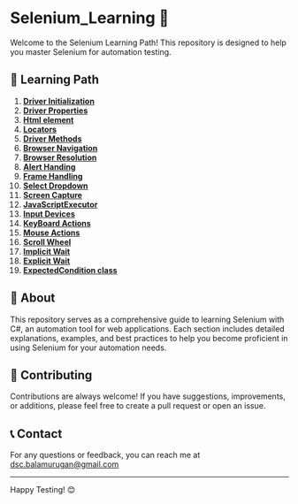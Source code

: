 # Selenium_Learning 🚀

Welcome to the Selenium Learning Path! This repository is designed to help you master Selenium for automation testing.

## 📘 Learning Path

1. **[Driver Initialization](./BrowserInitialization/DriverInitialization.md)**
2. **[Driver Properties](./BrowserInitialization/DriverProperties.md)**
3. **[Html element](./Locators/HTML%20element.md)**
4. **[Locators](./Locators/Locators.md)**
5. **[Driver Methods](./BrowserInitialization/DriverMethods.md)**
6. **[Browser Navigation](./BrowserNavigation/BrowserNavigation.md)**
7. **[Browser Resolution](./BrowserResolution/BrowserResolution.md)**
8. **[Alert Handing](./AlertHanding/AlertHanding.md)**
9. **[Frame Handling](./FrameHandling/FrameHandling.md)**
10. **[Select Dropdown](./WebElementInteractions/Dropdowns/SelectElement.md)**
11. **[Screen Capture](./DriverExtensions/Screencapturing/ScreenCapturing.md)**
12. **[JavaScriptExecutor](./DriverExtensions/JavaScriptExecutor/JavaScriptExecutor.md)**
13. **[Input Devices](./InputDeviceControls/InputDeviceActions.md)**
14. **[KeyBoard Actions](./InputDeviceControls/KeyboardInteractions.md)**
15. **[Mouse Actions](./InputDeviceControls/MouseInteractions.md)**
16. **[Scroll Wheel](./InputDeviceControls/ScrollWheelInteractions.md)**
17. **[Implicit Wait](./Waits/Timeouts.md)**
18. **[Explicit Wait](./Waits/ExplicitWait.md)**
19. **[ExpectedCondition class](./Waits/ExplicitWait.md)**
## 📄 About

This repository serves as a comprehensive guide to learning Selenium with C#, an automation tool for web applications. Each section includes detailed explanations, examples, and best practices to help you become proficient in using Selenium for your automation needs.

## 💬 Contributing

Contributions are always welcome! If you have suggestions, improvements, or additions, please feel free to create a pull request or open an issue.

## 📞 Contact

For any questions or feedback, you can reach me at [dsc.balamurugan@gmail.com](mailto:[dsc.balamurugan@gmail.com])

---

Happy Testing! 😊
